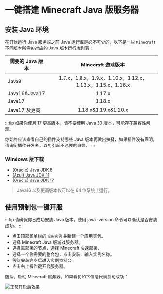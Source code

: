 # 一键搭建 Minecraft Java 版服务器

## 安装 Java 环境

在开始运行 Java 服务端之前 Java 运行库是必不可少的，以下是一些 `Minecraft` 不同版本所需的对应的 Java 版本运行库列表：

| 需要的 Java 版本 |                     Minecraft 游戏版本                      |
| ---------------- | :---------------------------------------------------------: |
| Java8            | 1.7.x，1.8.x，1.9.x，1.10.x，1.12.x，1.13.x，1.15.x，1.16.x |
| Java16&Java17    |                           1.17.x                            |
| Java17           |                           1.18.x                            |
| Java17 及更高    |                    1.18.x&1.19.x&1.20.x                     |

:::tip
如果你使用 17 更高版本，请不要使用 Java 20 版本，可能存在兼容性问题。

你始终应该查看自己的插件支持哪些 Java 版本再做出抉择，如果插件没有声明，请询问插件开发者，以免引起不必要的麻烦。
:::

### Windows 版下载

- [(Oracle) Java JDK 8](https://repo.huaweicloud.com/java/jdk/8u202-b08/jdk-8u202-windows-x64.exe)
- [(Azul) Java JDK 11](https://cdn.azul.com/zulu/bin/zulu11.62.17-ca-jdk11.0.18-win_x64.msi)
- [(Oracle) Java JDK 17](https://download.oracle.com/java/17/latest/jdk-17_windows-x64_bin.exe)

> Java16 以及更高版本仅可以在 64 位系统上运行。

## 使用预制包一键开服

:::tip
请确保你已成功安装 Java 版本，使用 java -version 命令可以确认是否安装成功。
:::

- 点击顶部菜单栏的 `应用实例` 并新建一个应用实例。
- 选择 Minecraft Java 版游戏服务器。
- 选择需部署的节点，选择 Minecraft 快速部署。
- 选择一个你需要的整合包，点击安装，输入实例名称。
- 等待安装完毕后进入实例控制台。
- 点击右上操作键开启服务器。

随后，启动 Minecraft 服务器，如果看见如下信息代表启动成功：

![正常开启后效果](../images/zh_cn/java_setup.png)

